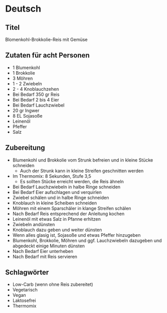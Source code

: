 # Deutsch

## Titel

Blomenkohl-Brokkolie-Reis mit Gemüse

## Zutaten für acht Personen

* 1 Blumenkohl
* 1 Brokkolie
* 3 Möhren
* 1 - 2 Zwiebeln
* 2 - 4 Knoblauchzehen
* Bei Bedarf 350 gr Reis
* Bei Bedarf 2 bis 4 Eier
* Bei Bedarf Lauchzwiebel
* 20 gr Ingwer
* 8 EL Sojasoße
* Leinenöl
* Pfeffer
* Salz

## Zubereitung

* Blumenkohl und Brokkolie vom Strunk befreien und in kleine Stücke schneiden
  * Auch der Strunk kann in kleine Streifen geschnitten werden
* Im Thermomix: 8 Sekunden, Stufe 3,5
  * Es sollten Stücke erreicht werden, die Reis ähneln
* Bei Bedarf Lauchzwiebeln in halbe Ringe schneiden
* Bei Bedarf Eier aufschlagen und verquirlen
* Zwiebel schälen und in halbe Ringe schneiden
* Knoblauch in kleine Scheiben schneiden
* Möhren mit einem Sparschäler in klange Streifen schälen
* Nach Bedarf Reis entsprechend der Anleitung kochen
* Leinenöl mit etwas Salz in Pfanne erhitzen
* Zwiebeln andünsten
* Knoblauch dazu geben und weiter dünsten
* Wenn alles glasig ist, Sojasoße und etwas Pfeffer hinzugeben
* Blumenkohl, Brokkolie, Möhren und ggf. Lauchzwiebeln dazugeben und abgedeckt einige Minuten dünsten
* Nach Bedarf Eier unterheben
* Nach Bedarf mit Reis servieren

## Schlagwörter

* Low-Carb (wenn ohne Reis zubereitet)
* Vegetarisch
* Vegan
* Laktosefrei
* Thermomix
